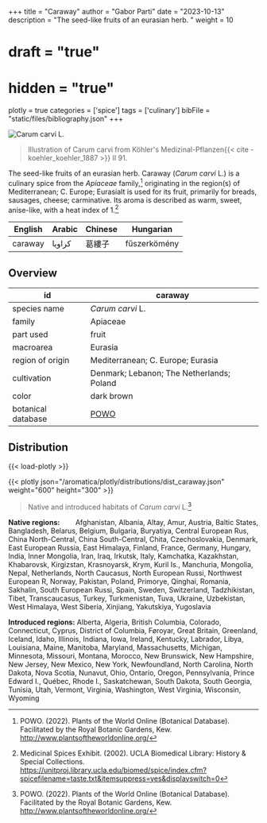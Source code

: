 +++
title = "Caraway"
author = "Gabor Parti"
date = "2023-10-13"
description = "The seed-like fruits of an eurasian herb. "
weight = 10
# draft = "true"
# hidden = "true"
plotly = true
categories = ['spice']
tags = ['culinary']
bibFile = "static/files/bibliography.json"
+++

![*Carum carvi* L.](/images/illustrations/caraway.png?width=33vw "Illustration of Carum carvi from Köhler's Medizinal-Pflanzen")

>Illustration of Carum carvi from Köhler's Medizinal-Pflanzen{{< cite -koehler_koehler_1887 >}} II 91.

The seed-like fruits of an eurasian herb. Caraway (*Carum carvi* L.) is a culinary spice from the *Apiaceae* family,[^powo] originating in the region(s) of Mediterranean; C. Europe; EurasiaIt is used for its fruit, primarily for breads, sausages, cheese; carminative. Its aroma is described as warm, sweet, anise-like, with a heat index of 1.[^ucla_medicinal_2002]

|English|Arabic|Chinese|  Hungarian  |
|-------|------|-------|-------------|
|caraway|كراويا|  葛縷子  |fűszerkömény |

## Overview

|        id        |                      caraway                      |
|------------------|---------------------------------------------------|
|   species name   |                  *Carum carvi* L.                 |
|      family      |                      Apiaceae                     |
|     part used    |                       fruit                       |
|     macroarea    |                      Eurasia                      |
| region of origin |         Mediterranean; C. Europe; Eurasia         |
|    cultivation   |     Denmark; Lebanon; The Netherlands; Poland     |
|       color      |                     dark brown                    |
|botanical database|[POWO](https://powo.science.kew.org/taxon/839677-1)|

## Distribution

{{< load-plotly >}}

{{< plotly json="/aromatica/plotly/distributions/dist_caraway.json" weight="600" height="300" >}}

>Native and introduced habitats of *Carum carvi* L.[^powo]

**Native regions:** &nbsp; &nbsp; &nbsp; &nbsp;Afghanistan, Albania, Altay, Amur, Austria, Baltic States, Bangladesh, Belarus, Belgium, Bulgaria, Buryatiya, Central European Rus, China North-Central, China South-Central, Chita, Czechoslovakia, Denmark, East European Russia, East Himalaya, Finland, France, Germany, Hungary, India, Inner Mongolia, Iran, Iraq, Irkutsk, Italy, Kamchatka, Kazakhstan, Khabarovsk, Kirgizstan, Krasnoyarsk, Krym, Kuril Is., Manchuria, Mongolia, Nepal, Netherlands, North Caucasus, North European Russi, Northwest European R, Norway, Pakistan, Poland, Primorye, Qinghai, Romania, Sakhalin, South European Russi, Spain, Sweden, Switzerland, Tadzhikistan, Tibet, Transcaucasus, Turkey, Turkmenistan, Tuva, Ukraine, Uzbekistan, West Himalaya, West Siberia, Xinjiang, Yakutskiya, Yugoslavia

**Introduced regions:** Alberta, Algeria, British Columbia, Colorado, Connecticut, Cyprus, District of Columbia, Føroyar, Great Britain, Greenland, Iceland, Idaho, Illinois, Indiana, Iowa, Ireland, Kentucky, Labrador, Libya, Louisiana, Maine, Manitoba, Maryland, Massachusetts, Michigan, Minnesota, Missouri, Montana, Morocco, New Brunswick, New Hampshire, New Jersey, New Mexico, New York, Newfoundland, North Carolina, North Dakota, Nova Scotia, Nunavut, Ohio, Ontario, Oregon, Pennsylvania, Prince Edward I., Québec, Rhode I., Saskatchewan, South Dakota, South Georgia, Tunisia, Utah, Vermont, Virginia, Washington, West Virginia, Wisconsin, Wyoming

[^powo]: POWO. (2022). Plants of the World Online (Botanical Database). Facilitated by the Royal Botanic Gardens, Kew. http://www.plantsoftheworldonline.org/
[^ucla_medicinal_2002]: Medicinal Spices Exhibit. (2002). UCLA Biomedical Library: History & Special Collections. https://unitproj.library.ucla.edu/biomed/spice/index.cfm?spicefilename=taste.txt&itemsuppress=yes&displayswitch=0

